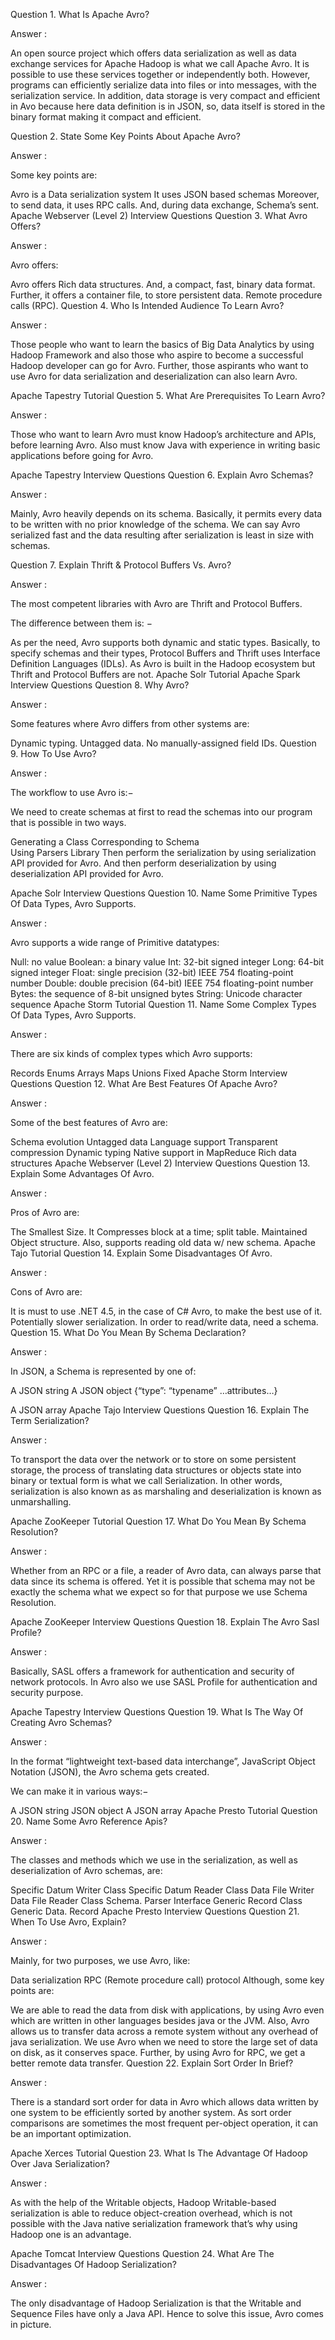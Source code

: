 Question 1. What Is Apache Avro?

Answer :

An open source project which offers data serialization as well as data exchange services for Apache Hadoop is what we call Apache Avro. It is possible to use these services together or independently both. However, programs can efficiently serialize data into files or into messages, with the serialization service. In addition, data storage is very compact and efficient in Avo because here data definition is in JSON, so, data itself is stored in the binary format making it compact and efficient.

Question 2. State Some Key Points About Apache Avro?

Answer :

Some key points are:

Avro is a Data serialization system
It uses JSON based schemas
Moreover, to send data, it uses RPC calls.
And, during data exchange, Schema’s sent.
Apache Webserver (Level 2) Interview Questions
Question 3. What Avro Offers?

Answer :

Avro offers:

Avro offers Rich data structures.
And, a compact, fast, binary data format.
Further, it offers a container file, to store persistent data.
Remote procedure calls (RPC).
Question 4. Who Is Intended Audience To Learn Avro?

Answer :

Those people who want to learn the basics of Big Data Analytics by using Hadoop Framework and also those who aspire to become a successful Hadoop developer can go for Avro. Further, those aspirants who want to use Avro for data serialization and deserialization can also learn Avro.

Apache Tapestry Tutorial
Question 5. What Are Prerequisites To Learn Avro?

Answer :

Those who want to learn Avro must know Hadoop’s architecture and APIs, before learning Avro. Also must know Java with experience in writing basic applications before going for Avro.

Apache Tapestry Interview Questions
Question 6. Explain Avro Schemas?

Answer :

Mainly, Avro heavily depends on its schema. Basically, it permits every data to be written with no prior knowledge of the schema. We can say Avro serialized fast and the data resulting after serialization is least in size with schemas.

Question 7. Explain Thrift & Protocol Buffers Vs. Avro?

Answer :

The most competent libraries with Avro are Thrift and Protocol Buffers.

The difference between them is: −

As per the need, Avro supports both dynamic and static types. Basically, to specify schemas and their types, Protocol Buffers and Thrift uses Interface Definition Languages (IDLs).
As Avro is built in the Hadoop ecosystem but Thrift and Protocol Buffers are not.
Apache Solr Tutorial Apache Spark Interview Questions
Question 8. Why Avro?

Answer :

Some features where Avro differs from other systems are:

Dynamic typing.
Untagged data.
No manually-assigned field IDs.
Question 9. How To Use Avro?

Answer :

The workflow to use Avro is:−

We need to create schemas at first to read the schemas into our program that is possible in two ways.

Generating a Class Corresponding to Schema  
Using Parsers Library
Then perform the serialization by using serialization API provided for Avro. And then perform deserialization by using deserialization API provided for Avro.

Apache Solr Interview Questions
Question 10. Name Some Primitive Types Of Data Types, Avro Supports.

Answer :

Avro supports a wide range of Primitive datatypes:

Null: no value
Boolean: a binary value
Int: 32-bit signed integer
Long: 64-bit signed integer
Float: single precision (32-bit) IEEE 754 floating-point number
Double: double precision (64-bit) IEEE 754 floating-point number
Bytes: the sequence of 8-bit unsigned bytes
String: Unicode character sequence
Apache Storm Tutorial
Question 11. Name Some Complex Types Of Data Types, Avro Supports.

Answer :

There are six kinds of complex types which Avro supports:

Records
Enums
Arrays
Maps
Unions
Fixed
Apache Storm Interview Questions
Question 12. What Are Best Features Of Apache Avro?

Answer :

Some of the best features of Avro are:

Schema evolution
Untagged data
Language support
Transparent compression
Dynamic typing
Native support in MapReduce
Rich data structures
Apache Webserver (Level 2) Interview Questions
Question 13. Explain Some Advantages Of Avro.

Answer :

Pros of Avro are:

The Smallest Size.
It Compresses block at a time; split table.
Maintained Object structure.
Also, supports reading old data w/ new schema.
Apache Tajo Tutorial
Question 14. Explain Some Disadvantages Of Avro.

Answer :

Cons of Avro are:

It is must to use .NET 4.5, in the case of C# Avro, to make the best use of it.
Potentially slower serialization.
In order to read/write data, need a schema.
Question 15. What Do You Mean By Schema Declaration?

Answer :

In JSON, a Schema is represented by one of:

A JSON string
A JSON object
{“type”: “typename” …attributes…}

A JSON array
Apache Tajo Interview Questions
Question 16. Explain The Term Serialization?

Answer :

To transport the data over the network or to store on some persistent storage, the process of translating data structures or objects state into binary or textual form is what we call Serialization. In other words, serialization is also known as as marshaling and deserialization is known as unmarshalling.

Apache ZooKeeper Tutorial
Question 17. What Do You Mean By Schema Resolution?

Answer :

Whether from an RPC or a file, a reader of Avro data, can always parse that data since its schema is offered. Yet it is possible that schema may not be exactly the schema what we expect so for that purpose we use Schema Resolution.

Apache ZooKeeper Interview Questions
Question 18. Explain The Avro Sasl Profile?

Answer :

Basically, SASL offers a framework for authentication and security of network protocols. In Avro also we use SASL Profile for authentication and security purpose.

Apache Tapestry Interview Questions
Question 19. What Is The Way Of Creating Avro Schemas?

Answer :

In the format “lightweight text-based data interchange”, JavaScript Object Notation (JSON), the Avro schema gets created.

We can make it in various ways:−

A JSON string
JSON object
A JSON array
Apache Presto Tutorial
Question 20. Name Some Avro Reference Apis?

Answer :

The classes and methods which we use in the serialization, as well as deserialization of Avro schemas, are:

Specific Datum Writer Class
Specific Datum Reader Class
Data File Writer
Data File Reader
Class Schema. Parser
Interface Generic Record
Class Generic Data. Record
Apache Presto Interview Questions
Question 21. When To Use Avro, Explain?

Answer :

Mainly, for two purposes, we use Avro, like:

Data serialization
RPC (Remote procedure call) protocol
Although, some key points are:

We are able to read the data from disk with applications, by using Avro even which are written in other languages besides java or the JVM.
Also, Avro allows us to transfer data across a remote system without any overhead of java serialization.
We use Avro when we need to store the large set of data on disk, as it conserves space.
Further, by using Avro for RPC, we get a better remote data transfer.
Question 22. Explain Sort Order In Brief?

Answer :

There is a standard sort order for data in Avro which allows data written by one system to be efficiently sorted by another system. As sort order comparisons are sometimes the most frequent per-object operation, it can be an important optimization.

Apache Xerces Tutorial
Question 23. What Is The Advantage Of Hadoop Over Java Serialization?

Answer :

As with the help of the Writable objects, Hadoop Writable-based serialization is able to reduce object-creation overhead, which is not possible with the Java native serialization framework that’s why using Hadoop one is an advantage.

Apache Tomcat Interview Questions
Question 24. What Are The Disadvantages Of Hadoop Serialization?

Answer :

The only disadvantage of Hadoop Serialization is that the Writable and Sequence Files have only a Java API. Hence to solve this issue, Avro comes in picture.
